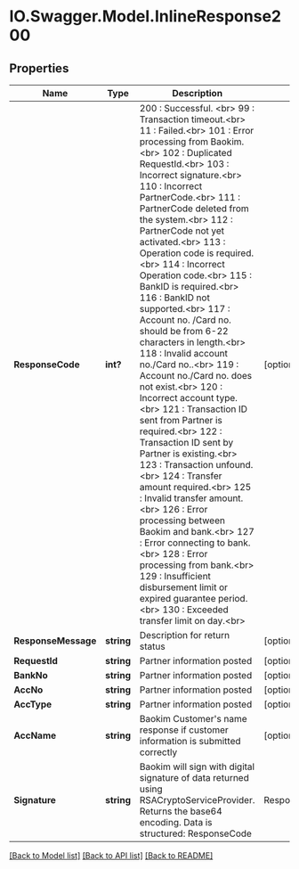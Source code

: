 # IO.Swagger.Model.InlineResponse200
## Properties

Name | Type | Description | Notes
------------ | ------------- | ------------- | -------------
**ResponseCode** | **int?** | 200 : Successful. &lt;br&gt; 99 : Transaction timeout.&lt;br&gt; 11 : Failed.&lt;br&gt; 101 : Error processing from Baokim.&lt;br&gt; 102 : Duplicated RequestId.&lt;br&gt; 103 : Incorrect signature.&lt;br&gt; 110 : Incorrect PartnerCode.&lt;br&gt; 111 : PartnerCode deleted from the system.&lt;br&gt; 112 : PartnerCode not yet activated.&lt;br&gt; 113 : Operation code is required.&lt;br&gt; 114 : Incorrect Operation code.&lt;br&gt; 115 : BankID is required.&lt;br&gt; 116 : BankID not supported.&lt;br&gt; 117 : Account no. /Card no. should be from 6-22 characters in length.&lt;br&gt; 118 : Invalid account no./Card no..&lt;br&gt; 119 : Account no./Card no. does not exist.&lt;br&gt; 120 : Incorrect account type.&lt;br&gt; 121 : Transaction ID sent from Partner is required.&lt;br&gt; 122 : Transaction ID sent by Partner is existing.&lt;br&gt; 123 : Transaction unfound.&lt;br&gt; 124 : Transfer amount required.&lt;br&gt; 125 : Invalid transfer amount.&lt;br&gt; 126 : Error processing between Baokim and bank.&lt;br&gt; 127 : Error connecting to bank.&lt;br&gt; 128 : Error processing from bank.&lt;br&gt; 129 : Insufficient disbursement limit or expired guarantee period.&lt;br&gt; 130 : Exceeded transfer limit on day.&lt;br&gt; | [optional] 
**ResponseMessage** | **string** | Description for return status | [optional] 
**RequestId** | **string** | Partner information posted | [optional] 
**BankNo** | **string** | Partner information posted | [optional] 
**AccNo** | **string** | Partner information posted | [optional] 
**AccType** | **string** | Partner information posted | [optional] 
**AccName** | **string** | Baokim Customer&#x27;s name response if customer information is submitted correctly | [optional] 
**Signature** | **string** | Baokim will sign with digital signature of data returned using RSACryptoServiceProvider. Returns the base64 encoding. Data is structured: ResponseCode|ResponseMessage|RequestId| BankNo|AccNo|AccType|AccName | [optional] 

[[Back to Model list]](../README.md#documentation-for-models) [[Back to API list]](../README.md#documentation-for-api-endpoints) [[Back to README]](../README.md)


